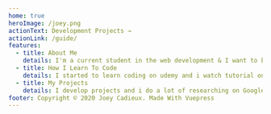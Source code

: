 ```yaml
---
home: true
heroImage: /joey.png
actionText: Development Projects →
actionLink: /guide/
features:
  - title: About Me
    details: I'm a current student in the web development & I want to be a Full Stack web developer.
  - title: How I Learn To Code
    details: I started to learn coding on udemy and i watch tutorial on youtube, After i found Freecodecamp.org.
  - title: My Projects
    details: I develop projects and i do a lot of researching on Google an i watch tutorial on youtube.
footer: Copyright © 2020 Joey Cadieux. Made With Vuepress
---
```

